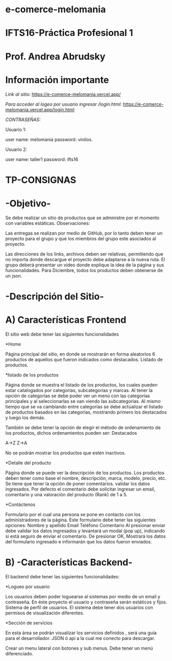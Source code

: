 # e-comerce-melomania
# IFTS16-Práctica Profesional 1
# Prof. Andrea Abrudsky 


# Información importante

*Link al sitio:* https://e-comerce-melomania.vercel.app/

*Para acceder al logeo por usuario ingresar /login.html:* https://e-comerce-melomania.vercel.app/login.html

*CONTRASEÑAS:*

Usuario 1: 

user name: melomania
password: vinilos.

Usuario 2: 

user name: taller1
password: ifts16

# TP-CONSIGNAS

# -Objetivo-

Se debe realizar un sitio de productos que se administre por el momento con variables estáticas.
Observaciones:

Las entregas se realizan por medio de GitHub, por lo tanto deben tener un proyecto para el grupo y que los miembros del grupo este asociados al proyecto.

Las direcciones de los links, archivos deben ser relativas, permitiendo que no importa donde descargue el proyecto debe adaptarse a la nueva ruta.
El grupo deberá presentar un video donde explique la idea de la página y sus funcionalidades.
Para Diciembre, todos los productos deben obtenerse de un json.


# -Descripción del Sitio-


# A) Características Frontend 
El sitio web debe tener las siguientes funcionalidades

*Home

Página principal del sitio, en donde se mostrarán en forma aleatorios 6 productos de aquellos que fueron indicados como destacados.
Listado de productos.


*listado de los productos

Página donde se muestra el listado de los productos, los cuales pueden estar catalogados por categorías, subcategorías y marcas.
Al tener la opción de categorías se debe poder ver un menú con las categorías principales y al seleccionarlas se van viendo las subcategorías. Al mismo tiempo que se va cambiando entre categorías se debe actualizar el listado de productos basados en las categorías, mostrando primero los destacados y luego los demás.

También se debe tener la opción de elegir el método de ordenamiento de los productos, dichos ordenamientos pueden ser:
Destacados

A->Z
Z->A

No se podrán mostrar los productos que estén inactivos.


*Detalle del producto

Página donde se puede ver la descripción de los productos. Los productos deben tener como base el nombre, descripción, marca, modelo, precio, etc.
Se tiene que tener la opción de poner comentarios. validar los datos ingresados.
Por defecto el comentario debe solicitar ingresar un email, comentario y una valoración del producto (Rank) de 1 a 5. 


*Contáctenos

Formulario por el cual una persona se pone en contacto con los administradores de la página.
Este formulario debe tener las siguientes opciones:
Nombre y apellido
Email
Teléfono
Comentario
Al presionar enviar debe validar los datos ingresados y  levantará un modal (pop up), indicando si está seguro de enviar el comentario. De presionar OK, Mostrará los datos del formulario ingresado e informarán que los datos fueron enviados.



# B) -Características Backend-

El backend debe tener las siguientes funcionalidades:

*Logueo por usuario

Los usuarios deben poder loguearse al sistemas por medio de un email y contraseña. En éste proyecto el usuario y contraseña serán estáticos y fijos.
Sistema de perfil de usuarios. El sistema debe tener dos usuarios con permisos de visualización diferentes.


*Sección de servicios

En esta área se podrán visualizar los servicios definidos , será una guía para el desarrollador.
JSON ó api a la cual me conecto para descargar.


Crear un menu lateral con botones y sub menus.
Debe tener un menú diferenciado.
